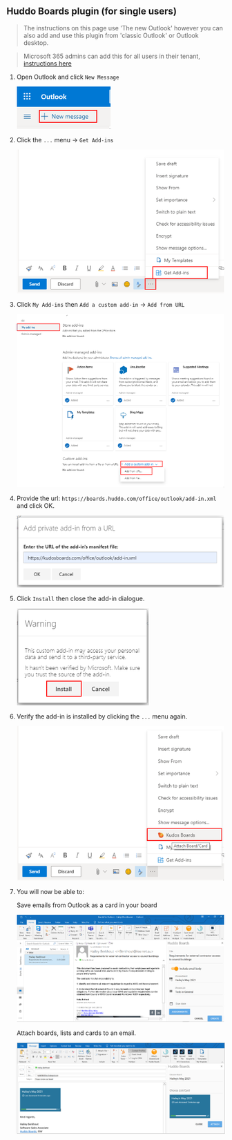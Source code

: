 ## Huddo Boards plugin (for single users)

> The instructions on this page use 'The new Outlook' however you can also add and use this plugin from 'classic Outlook' or Outlook desktop.

> Microsoft 365 admins can add this for all users in their tenant, [instructions here](outlook.md)

1. Open Outlook and click `New Message`

      ![example](/assets/msgraph/outlook_personal1.png)


1. Click the `...` menu -> `Get Add-ins`

      ![example](/assets/msgraph/outlook_personal2.png)

1. Click `My Add-ins` then `Add a custom add-in` -> `Add from URL`

      ![example](/assets/msgraph/outlook_personal3.png)

1. Provide the url: `https://boards.huddo.com/office/outlook/add-in.xml` and click OK.

      ![example](/assets/msgraph/outlook_personal4.png)

1. Click `Install` then close the add-in dialogue.

      ![example](/assets/msgraph/outlook_personal5.png)

1. Verify the add-in is installed by clicking the `...` menu again.

      ![example](/assets/msgraph/outlook_personal6.png)

1. You will now be able to:

    Save emails from Outlook as a card in your board

    ![Save email](/assets/msgraph/outlook_create.png)

    Attach boards, lists and cards to an email.

    <img src="/assets/msgraph/outlook_attach.png" style="border: 1px solid #ccc;" />
